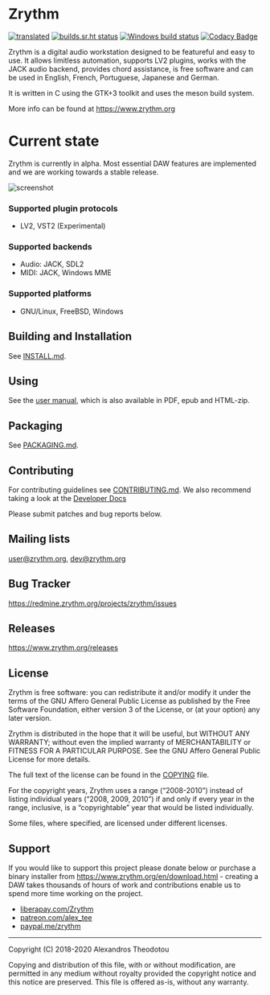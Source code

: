 Zrythm
======

[![translated](https://hosted.weblate.org/widgets/zrythm/-/svg-badge.svg "Translation Status")](https://hosted.weblate.org/engage/zrythm/?utm_source=widget)
[![builds.sr.ht status](https://builds.sr.ht/~alextee/zrythm.svg)](https://builds.sr.ht/~alextee/zrythm?)
[![Windows build status](https://travis-ci.org/zrythm/zrythm.svg?branch=master)](https://travis-ci.org/zrythm/zrythm)
[![Codacy Badge](https://api.codacy.com/project/badge/Grade/c16bdc22f6ae4e539aa6417274e71d17)](https://www.codacy.com/manual/alex-tee/zrythm)

Zrythm is a digital audio workstation designed to be
featureful and easy to use. It allows limitless
automation, supports LV2 plugins, works with the JACK
audio backend, provides chord assistance, is free
software and can be used in English, French,
Portuguese, Japanese and German.

It is written in C using the GTK+3 toolkit and uses
the meson build system.

More info can be found at https://www.zrythm.org

# Current state

Zrythm is currently in alpha. Most essential
DAW features are implemented and we are working
towards a stable release.

![screenshot](https://www.zrythm.org/static/images/dec_14_2019.png)

### Supported plugin protocols
- LV2, VST2 (Experimental)

### Supported backends
- Audio: JACK, SDL2
- MIDI: JACK, Windows MME

### Supported platforms
- GNU/Linux, FreeBSD, Windows

## Building and Installation
See [INSTALL.md](INSTALL.md).

## Using
See the
[user manual](http://manual.zrythm.org/), which is
also available in PDF, epub and HTML-zip.

## Packaging
See [PACKAGING.md](PACKAGING.md).

## Contributing
For contributing guidelines see
[CONTRIBUTING.md](CONTRIBUTING.md).
We also recommend taking a look at the
[Developer Docs](https://docs.zrythm.org)

Please submit patches and bug reports below.

## Mailing lists
[user@zrythm.org](https://lists.zrythm.org/lists/listinfo/user), [dev@zrythm.org](https://lists.zrythm.org/lists/listinfo/dev)

## Bug Tracker
<https://redmine.zrythm.org/projects/zrythm/issues>

## Releases
<https://www.zrythm.org/releases>

## License
Zrythm is free software: you can redistribute it and/or modify
it under the terms of the GNU Affero General Public License as
published by the Free Software Foundation, either version 3 of the
License, or (at your option) any later version.

Zrythm is distributed in the hope that it will be useful,
but WITHOUT ANY WARRANTY; without even the implied warranty of
MERCHANTABILITY or FITNESS FOR A PARTICULAR PURPOSE.  See the
GNU Affero General Public License for more details.

The full text of the license can be found in the
[COPYING](COPYING) file.

For the copyright years, Zrythm uses a range (“2008-2010”) instead of
listing individual years (“2008, 2009, 2010”) if and only if every year
in the range, inclusive, is a “copyrightable” year that would be listed
individually.

Some files, where specified, are licensed under
different licenses.

## Support
If you would like to support this project please
donate below or purchase a binary installer from
<https://www.zrythm.org/en/download.html> - creating a DAW
takes thousands of hours of work and contributions
enable us to spend more time working on the project.

- [liberapay.com/Zrythm](https://liberapay.com/Zrythm)
- [patreon.com/alex_tee](https://www.patreon.com/alex_tee)
- [paypal.me/zrythm](https://paypal.me/zrythm)

----

Copyright (C) 2018-2020 Alexandros Theodotou

Copying and distribution of this file, with or without modification,
are permitted in any medium without royalty provided the copyright
notice and this notice are preserved.  This file is offered as-is,
without any warranty.
